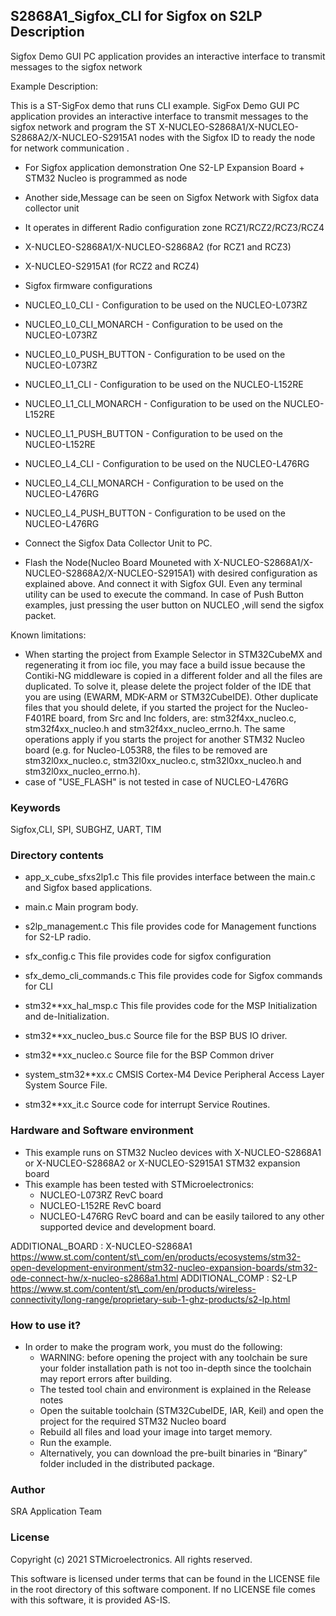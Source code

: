 ## <b>S2868A1\_Sigfox\_CLI for Sigfox on S2LP Description</b>

Sigfox Demo GUI PC application provides an interactive interface to transmit messages to the sigfox network

Example Description:

This is a ST-SigFox demo that runs CLI example. SigFox Demo GUI PC application provides an interactive interface to transmit messages to the sigfox network and program the ST X-NUCLEO-S2868A1/X-NUCLEO-S2868A2/X-NUCLEO-S2915A1 nodes with the Sigfox ID to ready the node for network communication .

* For Sigfox application demonstration One S2-LP Expansion Board + STM32 Nucleo is programmed as node
* Another side,Message can be seen on Sigfox Network with Sigfox data collector unit
* It operates in different Radio configuration zone RCZ1/RCZ2/RCZ3/RCZ4

* X-NUCLEO-S2868A1/X-NUCLEO-S2868A2 (for RCZ1 and RCZ3)
* X-NUCLEO-S2915A1 (for RCZ2 and RCZ4)

* Sigfox firmware configurations

* NUCLEO\_L0\_CLI - Configuration to be used on the NUCLEO-L073RZ
* NUCLEO\_L0\_CLI_MONARCH - Configuration to be used on the NUCLEO-L073RZ
* NUCLEO\_L0\_PUSH_BUTTON - Configuration to be used on the NUCLEO-L073RZ
* NUCLEO\_L1\_CLI - Configuration to be used on the NUCLEO-L152RE
* NUCLEO\_L1\_CLI_MONARCH - Configuration to be used on the NUCLEO-L152RE
* NUCLEO\_L1\_PUSH_BUTTON - Configuration to be used on the NUCLEO-L152RE
* NUCLEO\_L4\_CLI - Configuration to be used on the NUCLEO-L476RG
* NUCLEO\_L4\_CLI_MONARCH - Configuration to be used on the NUCLEO-L476RG
* NUCLEO\_L4\_PUSH_BUTTON - Configuration to be used on the NUCLEO-L476RG

* Connect the Sigfox Data Collector Unit to PC.
* Flash the Node(Nucleo Board Mouneted with X-NUCLEO-S2868A1/X-NUCLEO-S2868A2/X-NUCLEO-S2915A1) with desired configuration as explained above. And connect it with Sigfox GUI. Even any terminal utility can be used to execute the command. In case of Push Button examples, just pressing the user button on NUCLEO ,will send the sigfox packet.

Known limitations:

* When starting the project from Example Selector in STM32CubeMX and regenerating it from ioc file, you may face a build issue because the Contiki-NG middleware is copied in a different folder and all the files are duplicated. To solve it, please delete the project folder of the IDE that you are using (EWARM, MDK-ARM or STM32CubeIDE). Other duplicate files that you should delete, if you started the project for the Nucleo-F401RE board, from Src and Inc folders, are: stm32f4xx\_nucleo.c, stm32f4xx\_nucleo.h and stm32f4xx\_nucleo\_errno.h. The same operations apply if you starts the project for another STM32 Nucleo board (e.g. for Nucleo-L053R8, the files to be removed are stm32l0xx\_nucleo.c, stm32l0xx\_nucleo.c, stm32l0xx\_nucleo.h and stm32l0xx\_nucleo_errno.h).
* case of "USE_FLASH" is not tested in case of NUCLEO-L476RG

### <b>Keywords</b>

Sigfox,CLI, SPI, SUBGHZ, UART, TIM

### <b>Directory contents</b>

* app\_x\_cube_sfxs2lp1.c This file provides interface between the main.c and Sigfox based applications.
    
* main.c Main program body.
    
* s2lp_management.c This file provides code for Management functions for S2-LP radio.
    
* sfx_config.c This file provides code for sigfox configuration
    
* sfx\_demo\_cli_commands.c This file provides code for Sigfox commands for CLI
    
* stm32**xx\_hal\_msp.c This file provides code for the MSP Initialization and de-Initialization.
    
* stm32**xx\_nucleo\_bus.c Source file for the BSP BUS IO driver.
    
* stm32**xx_nucleo.c Source file for the BSP Common driver
    
* system_stm32**xx.c CMSIS Cortex-M4 Device Peripheral Access Layer System Source File.
    
* stm32**xx_it.c Source code for interrupt Service Routines.
    

### <b>Hardware and Software environment</b>

* This example runs on STM32 Nucleo devices with X-NUCLEO-S2868A1 or X-NUCLEO-S2868A2 or X-NUCLEO-S2915A1 STM32 expansion board
* This example has been tested with STMicroelectronics:
    * NUCLEO-L073RZ RevC board
    * NUCLEO-L152RE RevC board
    * NUCLEO-L476RG RevC board and can be easily tailored to any other supported device and development board.

ADDITIONAL\_BOARD : X-NUCLEO-S2868A1 https://www.st.com/content/st\_com/en/products/ecosystems/stm32-open-development-environment/stm32-nucleo-expansion-boards/stm32-ode-connect-hw/x-nucleo-s2868a1.html ADDITIONAL\_COMP : S2-LP https://www.st.com/content/st\_com/en/products/wireless-connectivity/long-range/proprietary-sub-1-ghz-products/s2-lp.html

### <b>How to use it?</b>

* In order to make the program work, you must do the following:
    * WARNING: before opening the project with any toolchain be sure your folder installation path is not too in-depth since the toolchain may report errors after building.
    * The tested tool chain and environment is explained in the Release notes
    * Open the suitable toolchain (STM32CubeIDE, IAR, Keil) and open the project for the required STM32 Nucleo board
    * Rebuild all files and load your image into target memory.
    * Run the example.
    * Alternatively, you can download the pre-built binaries in “Binary” folder included in the distributed package.

### <b>Author</b>

SRA Application Team

### <b>License</b>

Copyright (c) 2021 STMicroelectronics. All rights reserved.

This software is licensed under terms that can be found in the LICENSE file in the root directory of this software component. If no LICENSE file comes with this software, it is provided AS-IS.